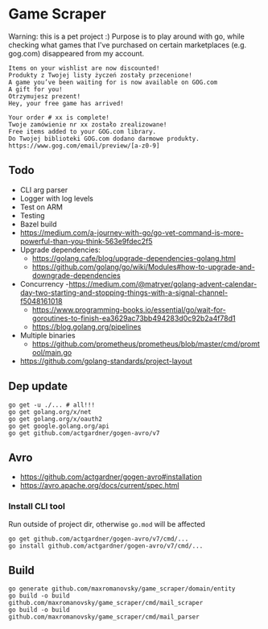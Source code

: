 # Game Scraper

Warning: this is a pet project :)
Purpose is to play around with go, while checking what games that I've purchased on certain marketplaces (e.g. gog.com) disappeared from my account.

```
Items on your wishlist are now discounted!
Produkty z Twojej listy życzeń zostały przecenione!
A game you’ve been waiting for is now available on GOG.com
A gift for you!
Otrzymujesz prezent!
Hey, your free game has arrived!

Your order # xx is complete!
Twoje zamówienie nr xx zostało zrealizowane!
Free items added to your GOG.com library.
Do Twojej biblioteki GOG.com dodano darmowe produkty.
https://www.gog.com/email/preview/[a-z0-9]
```

## Todo
- CLI arg parser
- Logger with log levels
- Test on ARM
- Testing
- Bazel build
- https://medium.com/a-journey-with-go/go-vet-command-is-more-powerful-than-you-think-563e9fdec2f5
- Upgrade dependencies:
    - https://golang.cafe/blog/upgrade-dependencies-golang.html
    - https://github.com/golang/go/wiki/Modules#how-to-upgrade-and-downgrade-dependencies
- Concurrency
    -https://medium.com/@matryer/golang-advent-calendar-day-two-starting-and-stopping-things-with-a-signal-channel-f5048161018
    - https://www.programming-books.io/essential/go/wait-for-goroutines-to-finish-ea3629ac73bb494283d0c92b2a4f78d1
    - https://blog.golang.org/pipelines
- Multiple binaries
    - https://github.com/prometheus/prometheus/blob/master/cmd/promtool/main.go
- https://github.com/golang-standards/project-layout

## Dep update
```shell script
go get -u ./... # all!!!
go get golang.org/x/net
go get golang.org/x/oauth2
go get google.golang.org/api
go get github.com/actgardner/gogen-avro/v7
```

## Avro

- https://github.com/actgardner/gogen-avro#installation
- https://avro.apache.org/docs/current/spec.html

### Install CLI tool
Run outside of project dir, otherwise `go.mod` will be affected
```shell script
go get github.com/actgardner/gogen-avro/v7/cmd/...
go install github.com/actgardner/gogen-avro/v7/cmd/...
```

## Build

```shell script
go generate github.com/maxromanovsky/game_scraper/domain/entity
go build -o build github.com/maxromanovsky/game_scraper/cmd/mail_scraper
go build -o build github.com/maxromanovsky/game_scraper/cmd/mail_parser
```
